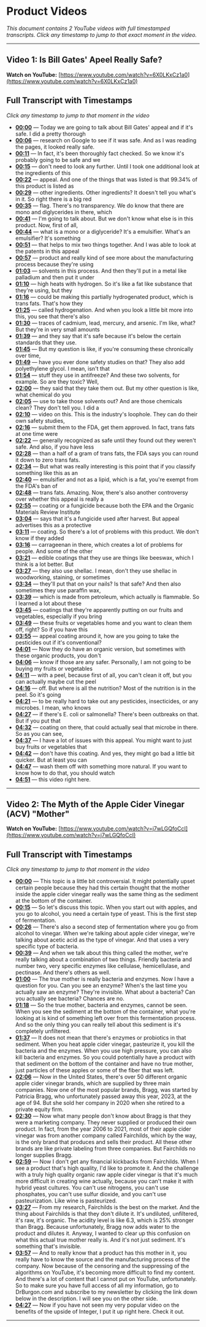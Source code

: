 # Product Videos

*This document contains 2 YouTube videos with full timestamped transcripts. Click any timestamp to jump to that exact moment in the video.*

---


## Video 1: Is Bill Gates' Apeel Really Safe?

**Watch on YouTube:** [https://www.youtube.com/watch?v=6X0LKxCz1a0](https://www.youtube.com/watch?v=6X0LKxCz1a0)

## Full Transcript with Timestamps

*Click any timestamp to jump to that moment in the video*

- **[00:00](https://www.youtube.com/watch?v=6X0LKxCz1a0&t=0s)** — Today we are going to talk about Bill Gates' appeal and if it's safe. I did a pretty thorough
- **[00:06](https://www.youtube.com/watch?v=6X0LKxCz1a0&t=6s)** — research on Google to see if it was safe. And as I was reading the pages, it looked really safe.
- **[00:11](https://www.youtube.com/watch?v=6X0LKxCz1a0&t=11s)** — In fact, it's been thoroughly fact checked. So we know it's probably going to be safe and we
- **[00:15](https://www.youtube.com/watch?v=6X0LKxCz1a0&t=15s)** — don't need to look any further. Until I took one additional look at the ingredients of this
- **[00:22](https://www.youtube.com/watch?v=6X0LKxCz1a0&t=22s)** — appeal. And one of the things that was listed is that 99.34% of this product is listed as
- **[00:29](https://www.youtube.com/watch?v=6X0LKxCz1a0&t=29s)** — other ingredients. Other ingredients? It doesn't tell you what's in it. So right there is a big red
- **[00:35](https://www.youtube.com/watch?v=6X0LKxCz1a0&t=35s)** — flag. There's no transparency. We do know that there are mono and diglycerides in there, which
- **[00:41](https://www.youtube.com/watch?v=6X0LKxCz1a0&t=41s)** — I'm going to talk about. But we don't know what else is in this product. Now, first of all,
- **[00:44](https://www.youtube.com/watch?v=6X0LKxCz1a0&t=44s)** — what is a mono or a diglyceride? It's a emulsifier. What's an emulsifier? It's something
- **[00:51](https://www.youtube.com/watch?v=6X0LKxCz1a0&t=51s)** — that helps to mix two things together. And I was able to look at the patents in this appeal
- **[00:57](https://www.youtube.com/watch?v=6X0LKxCz1a0&t=57s)** — product and really kind of see more about the manufacturing process because they're using
- **[01:03](https://www.youtube.com/watch?v=6X0LKxCz1a0&t=63s)** — solvents in this process. And then they'll put in a metal like palladium and then put it under
- **[01:10](https://www.youtube.com/watch?v=6X0LKxCz1a0&t=70s)** — high heats with hydrogen. So it's like a fat like substance that they're using, but they
- **[01:16](https://www.youtube.com/watch?v=6X0LKxCz1a0&t=76s)** — could be making this partially hydrogenated product, which is trans fats. That's how they
- **[01:25](https://www.youtube.com/watch?v=6X0LKxCz1a0&t=85s)** — called hydrogenation. And when you look a little bit more into this, you see that there's also
- **[01:30](https://www.youtube.com/watch?v=6X0LKxCz1a0&t=90s)** — traces of cadmium, lead, mercury, and arsenic. I'm like, what? But they're in very small amounts
- **[01:39](https://www.youtube.com/watch?v=6X0LKxCz1a0&t=99s)** — and they say that it's safe because it's below the certain standards that they use.
- **[01:45](https://www.youtube.com/watch?v=6X0LKxCz1a0&t=105s)** — But my question is like, if you're consuming these chronically over time,
- **[01:49](https://www.youtube.com/watch?v=6X0LKxCz1a0&t=109s)** — have you ever done safety studies on that? They also add polyethylene glycol. I mean, isn't that
- **[01:54](https://www.youtube.com/watch?v=6X0LKxCz1a0&t=114s)** — stuff they use in antifreeze? And these two solvents, for example. So are they toxic? Well,
- **[02:00](https://www.youtube.com/watch?v=6X0LKxCz1a0&t=120s)** — they said that they take them out. But my other question is like, what chemical do you
- **[02:05](https://www.youtube.com/watch?v=6X0LKxCz1a0&t=125s)** — use to take those solvents out? And are those chemicals clean? They don't tell you. I did a
- **[02:10](https://www.youtube.com/watch?v=6X0LKxCz1a0&t=130s)** — video on this. This is the industry's loophole. They can do their own safety studies,
- **[02:16](https://www.youtube.com/watch?v=6X0LKxCz1a0&t=136s)** — submit them to the FDA, get them approved. In fact, trans fats at one time were
- **[02:22](https://www.youtube.com/watch?v=6X0LKxCz1a0&t=142s)** — generally recognized as safe until they found out they weren't safe. And also, if you have less
- **[02:28](https://www.youtube.com/watch?v=6X0LKxCz1a0&t=148s)** — than a half of a gram of trans fats, the FDA says you can round it down to zero trans fats.
- **[02:34](https://www.youtube.com/watch?v=6X0LKxCz1a0&t=154s)** — But what was really interesting is this point that if you classify something like this as an
- **[02:40](https://www.youtube.com/watch?v=6X0LKxCz1a0&t=160s)** — emulsifier and not as a lipid, which is a fat, you're exempt from the FDA's ban of
- **[02:48](https://www.youtube.com/watch?v=6X0LKxCz1a0&t=168s)** — trans fats. Amazing. Now, there's also another controversy over whether this appeal is really a
- **[02:55](https://www.youtube.com/watch?v=6X0LKxCz1a0&t=175s)** — coating or a fungicide because both the EPA and the Organic Materials Review Institute
- **[03:04](https://www.youtube.com/watch?v=6X0LKxCz1a0&t=184s)** — says that it's a fungicide used after harvest. But appeal advertises this as a protective
- **[03:11](https://www.youtube.com/watch?v=6X0LKxCz1a0&t=191s)** — coating. So there's a lot of problems with this product. We don't know if they added
- **[03:16](https://www.youtube.com/watch?v=6X0LKxCz1a0&t=196s)** — carrageenan in there, which creates a lot of problems for people. And some of the other
- **[03:21](https://www.youtube.com/watch?v=6X0LKxCz1a0&t=201s)** — edible coatings that they use are things like beeswax, which I think is a lot better. But
- **[03:27](https://www.youtube.com/watch?v=6X0LKxCz1a0&t=207s)** — they also use shellac. I mean, don't they use shellac in woodworking, staining, or sometimes
- **[03:34](https://www.youtube.com/watch?v=6X0LKxCz1a0&t=214s)** — they'll put that on your nails? Is that safe? And then also sometimes they use paraffin wax,
- **[03:39](https://www.youtube.com/watch?v=6X0LKxCz1a0&t=219s)** — which is made from petroleum, which actually is flammable. So I learned a lot about these
- **[03:45](https://www.youtube.com/watch?v=6X0LKxCz1a0&t=225s)** — coatings that they're apparently putting on our fruits and vegetables, especially if you bring
- **[03:49](https://www.youtube.com/watch?v=6X0LKxCz1a0&t=229s)** — these fruits or vegetables home and you want to clean them off, right? So if you have this
- **[03:55](https://www.youtube.com/watch?v=6X0LKxCz1a0&t=235s)** — appeal coating around it, how are you going to take the pesticides out if it's conventional?
- **[04:01](https://www.youtube.com/watch?v=6X0LKxCz1a0&t=241s)** — Now they do have an organic version, but sometimes with these organic products, you don't
- **[04:06](https://www.youtube.com/watch?v=6X0LKxCz1a0&t=246s)** — know if those are any safer. Personally, I am not going to be buying my fruits or vegetables
- **[04:11](https://www.youtube.com/watch?v=6X0LKxCz1a0&t=251s)** — with a peel, because first of all, you can't clean it off, but you can actually maybe cut the peel
- **[04:16](https://www.youtube.com/watch?v=6X0LKxCz1a0&t=256s)** — off. But where is all the nutrition? Most of the nutrition is in the peel. So it's going
- **[04:21](https://www.youtube.com/watch?v=6X0LKxCz1a0&t=261s)** — to be really hard to take out any pesticides, insecticides, or any microbes. I mean, who knows
- **[04:27](https://www.youtube.com/watch?v=6X0LKxCz1a0&t=267s)** — if there's E. coli or salmonella? There's been outbreaks on that. But if you put that
- **[04:32](https://www.youtube.com/watch?v=6X0LKxCz1a0&t=272s)** — coating on there, that could actually seal that microbe in there. So as you can see,
- **[04:37](https://www.youtube.com/watch?v=6X0LKxCz1a0&t=277s)** — I have a lot of issues with this appeal. You might want to just buy fruits or vegetables that
- **[04:42](https://www.youtube.com/watch?v=6X0LKxCz1a0&t=282s)** — don't have this coating. And yes, they might go bad a little bit quicker. But at least you can
- **[04:47](https://www.youtube.com/watch?v=6X0LKxCz1a0&t=287s)** — wash them off with something more natural. If you want to know how to do that, you should watch
- **[04:51](https://www.youtube.com/watch?v=6X0LKxCz1a0&t=291s)** — this video right here.


---


## Video 2: The Myth of the Apple Cider Vinegar (ACV) "Mother"

**Watch on YouTube:** [https://www.youtube.com/watch?v=j7wLGQfoCcI](https://www.youtube.com/watch?v=j7wLGQfoCcI)

## Full Transcript with Timestamps

*Click any timestamp to jump to that moment in the video*

- **[00:00](https://www.youtube.com/watch?v=j7wLGQfoCcI&t=0s)** — This topic is a little bit controversial. It might potentially upset certain people because they had this certain thought that the mother inside the apple cider vinegar really was the same thing as the sediment at the bottom of the container.
- **[00:15](https://www.youtube.com/watch?v=j7wLGQfoCcI&t=15s)** — So let's discuss this topic. When you start out with apples, and you go to alcohol, you need a certain type of yeast. This is the first step of fermentation.
- **[00:26](https://www.youtube.com/watch?v=j7wLGQfoCcI&t=26s)** — There's also a second step of fermentation where you go from alcohol to vinegar. When we're talking about apple cider vinegar, we're talking about acetic acid as the type of vinegar. And that uses a very specific type of bacteria.
- **[00:39](https://www.youtube.com/watch?v=j7wLGQfoCcI&t=39s)** — And when we talk about this thing called the mother, we're really talking about a combination of two things. Friendly bacteria and number two, very specific enzymes like cellulase, hemicellulase, and pectinase. And there's others as well.
- **[01:00](https://www.youtube.com/watch?v=j7wLGQfoCcI&t=60s)** — The true mother is really bacteria and enzymes. Now I have a question for you. Can you see an enzyme? When's the last time you actually saw an enzyme? They're invisible. What about a bacteria? Can you actually see bacteria? Chances are no.
- **[01:18](https://www.youtube.com/watch?v=j7wLGQfoCcI&t=78s)** — So the true mother, bacteria and enzymes, cannot be seen. When you see the sediment at the bottom of the container, what you're looking at is kind of something left over from this fermentation process. And so the only thing you can really tell about this sediment is it's completely unfiltered.
- **[01:37](https://www.youtube.com/watch?v=j7wLGQfoCcI&t=97s)** — It does not mean that there's enzymes or probiotics in that sediment. When you heat apple cider vinegar, pasteurize it, you kill the bacteria and the enzymes. When you use high pressure, you can also kill bacteria and enzymes. So you could potentially have a product with that sediment on the bottom of the container and have no true mother, just particles of these apples or some of the fiber that was left.
- **[02:06](https://www.youtube.com/watch?v=j7wLGQfoCcI&t=126s)** — Now in the United States, there's over 50 different organic apple cider vinegar brands, which are supplied by three main companies. Now one of the most popular brands, Bragg, was started by Patricia Bragg, who unfortunately passed away this year, 2023, at the age of 94. But she sold her company in 2020 when she retired to a private equity firm.
- **[02:30](https://www.youtube.com/watch?v=j7wLGQfoCcI&t=150s)** — Now what many people don't know about Bragg is that they were a marketing company. They never supplied or produced their own product. In fact, from the year 2006 to 2021, most of their apple cider vinegar was from another company called Fairchilds, which by the way, is the only brand that produces and sells their product. All these other brands are like private labeling from three companies. But Fairchilds no longer supplies Bragg.
- **[02:59](https://www.youtube.com/watch?v=j7wLGQfoCcI&t=179s)** — Now I don't get any financial kickbacks from Fairchilds. When I see a product that's high quality, I'd like to promote it. And the challenge with a truly high quality organic raw apple cider vinegar is that it's much more difficult in creating wine actually, because you can't make it with hybrid yeast cultures. You can't use nitrogens, you can't use phosphates, you can't use sulfur dioxide, and you can't use pasteurization. Like wine is pasteurized.
- **[03:27](https://www.youtube.com/watch?v=j7wLGQfoCcI&t=207s)** — From my research, Fairchilds is the best on the market. And the thing about Fairchilds is that they don't dilute it. It's undiluted, unfiltered, it's raw, it's organic. The acidity level is like 6.3, which is 25% stronger than Bragg. Because unfortunately, Bragg now adds water to the product and dilutes it. Anyway, I wanted to clear up this confusion on what this actual true mother really is. And it's not just sediment. It's something that's invisible.
- **[03:57](https://www.youtube.com/watch?v=j7wLGQfoCcI&t=237s)** — And to really know that a product has this mother in it, you really have to know the source and the manufacturing process of the company. Now because of the censoring and the suppressing of the algorithms on YouTube, it's becoming more difficult to find my content. And there's a lot of content that I cannot put on YouTube, unfortunately. So to make sure you have full access of all my information, go to DrBurgon.com and subscribe to my newsletter by clicking the link down below in the description. I will see you on the other side.
- **[04:27](https://www.youtube.com/watch?v=j7wLGQfoCcI&t=267s)** — Now if you have not seen my very popular video on the benefits of the upside of Integer, I put it up right here. Check it out.


---

